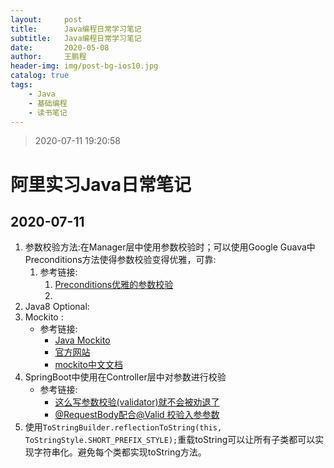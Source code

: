 ```yaml
---
layout:     post
title:      Java编程日常学习笔记
subtitle:   Java编程日常学习笔记
date:       2020-05-08
author:     王鹏程
header-img: img/post-bg-ios10.jpg
catalog: true
tags:
    - Java
    - 基础编程
    - 读书笔记
---
```


> 2020-07-11 19:20:58

# 阿里实习Java日常笔记

## 2020-07-11

1. 参数校验方法:在Manager层中使用参数校验时；可以使用Google Guava中Preconditions方法使得参数校验变得优雅，可靠:
   1. 参考链接:
      1. [Preconditions优雅的参数校验](http://www.linuxcoming.com/blog/2019/08/29/gavua_preconditions.html)
      2. 
2. Java8 Optional:
3. Mockito :    
   - 参考链接: 
     - [Java Mockito](http://www.testclass.net/mockito)
     - [官方网站](http://site.mockito.org/)
     - [mockito中文文档](https://github.com/hehonghui/mockito-doc-zh)
4. SpringBoot中使用在Controller层中对参数进行校验
   - 参考链接:
     - [这么写参数校验(validator)就不会被劝退了](https://juejin.im/post/5d3fbeb46fb9a06b317b3c48)
     - [@RequestBody配合@Valid 校验入参参数](https://blog.csdn.net/lzhcoder/article/details/98870852)
5. 使用`ToStringBuilder.reflectionToString(this, ToStringStyle.SHORT_PREFIX_STYLE);`重载toString可以让所有子类都可以实现字符串化。避免每个类都实现toString方法。

